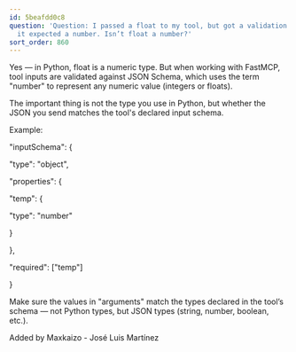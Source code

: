 ```yaml
---
id: 5beafdd0c8
question: 'Question: I passed a float to my tool, but got a validation error saying
  it expected a number. Isn’t float a number?'
sort_order: 860
---
```


Yes — in Python, float is a numeric type. But when working with FastMCP, tool inputs are validated against JSON Schema, which uses the term "number" to represent any numeric value (integers or floats).

The important thing is not the type you use in Python, but whether the JSON you send matches the tool's declared input schema.

Example:

"inputSchema": {

"type": "object",

"properties": {

"temp": {

"type": "number"

}

},

"required": ["temp"]

}

Make sure the values in "arguments" match the types declared in the tool’s schema — not Python types, but JSON types (string, number, boolean, etc.).

Added by Maxkaizo - José Luis Martínez

